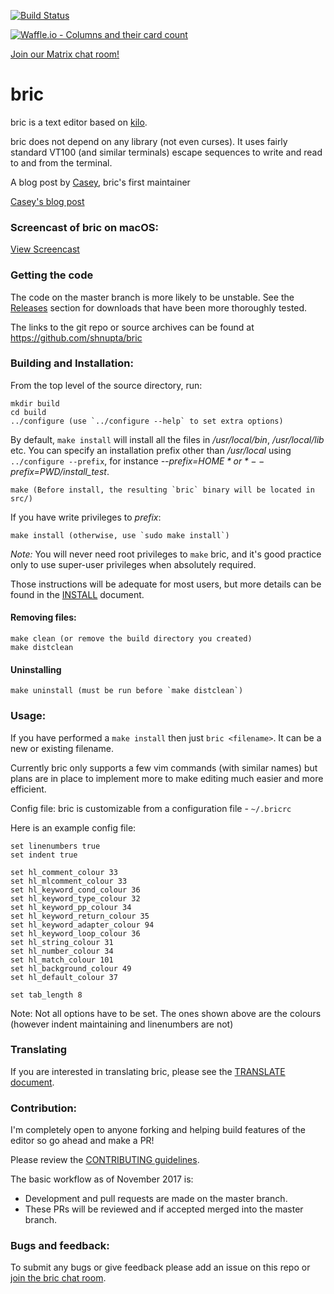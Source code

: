 [![Build
Status](https://travis-ci.com/shnupta/bric.svg?branch=master)](https://travis-ci.com/shnupta/bric)

[![Waffle.io - Columns and their card
count](https://badge.waffle.io/shnupta/bric.svg?columns=all)](https://waffle.io/shnupta/bric)

[Join our Matrix
chat room!](https://matrix.to/#/!hhzVjHGoQleZmFfyrP:matrix.org)

# bric
bric is a text editor based on [kilo](https://github.com/antirez/kilo).

bric does not depend on any library (not even curses). It uses fairly
standard VT100 (and similar terminals) escape sequences to write and
read to and from the terminal.

A blog post by [Casey](https://github.com/shnupta), bric's first maintainer

[Casey's blog post](https://shnupta.github.io/posts/bric-text-editor)

### Screencast of bric on macOS:
[View Screencast](https://andy5995.github.io/screencast_low.gif)

### Getting the code

The code on the master branch is more likely to be unstable. See the
[Releases](https://github.com/shnupta/bric/releases) section for
downloads that have been more thoroughly tested.

The links to the git repo or source archives can be found at
https://github.com/shnupta/bric

### Building and Installation:

From the top level of the source directory, run:

    mkdir build
    cd build
    ../configure (use `../configure --help` to set extra options)

By default, `make install` will install all the files in
*/usr/local/bin*, */usr/local/lib* etc.  You can specify
an installation prefix other than */usr/local* using `../configure --prefix`,
for instance *--prefix=$HOME* or *--prefix=$PWD/install_test*.

    make (Before install, the resulting `bric` binary will be located in src/)

If you have write privileges to *prefix*:

    make install (otherwise, use `sudo make install`)

*Note:* You will never need root privileges to `make` bric, and it's
good practice only to use super-user privileges when absolutely required.

Those instructions will be adequate for most users, but more details
can be found in the [INSTALL](INSTALL) document.

#### Removing files:

    make clean (or remove the build directory you created)
    make distclean

#### Uninstalling

    make uninstall (must be run before `make distclean`)

### Usage:

If you have performed a `make install` then just `bric <filename>`. It
can be a new or existing filename.

Currently bric only supports a few vim commands (with similar names)
but plans are in place to implement more to make editing much easier
and more efficient.

Config file:
bric is customizable from a configuration file - `~/.bricrc`

Here is an example config file:
```
set linenumbers true
set indent true

set hl_comment_colour 33
set hl_mlcomment_colour 33
set hl_keyword_cond_colour 36
set hl_keyword_type_colour 32
set hl_keyword_pp_colour 34
set hl_keyword_return_colour 35
set hl_keyword_adapter_colour 94
set hl_keyword_loop_colour 36
set hl_string_colour 31
set hl_number_colour 34
set hl_match_colour 101
set hl_background_colour 49
set hl_default_colour 37

set tab_length 8
```
Note:
Not all options have to be set. The ones shown above are the colours (however indent maintaining and linenumbers are not)

### Translating

If you are interested in translating bric, please see the [TRANSLATE document](TRANSLATE.md).

### Contribution:

I'm completely open to anyone forking and helping build features of the
editor so go ahead and make a PR!

Please review the [CONTRIBUTING
guidelines](https://github.com/shnupta/bric/blob/master/CONTRIBUTING.md).

The basic workflow as of November 2017 is:
- Development and pull requests are made on the master branch.
- These PRs will be reviewed and if accepted merged into the master branch.

### Bugs and feedback:

To submit any bugs or give feedback please add an issue on this repo or
[join the bric chat room](https://matrix.to/#/!hhzVjHGoQleZmFfyrP:matrix.org).
